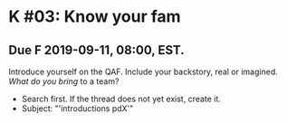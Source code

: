 # K **#03**: Know your fam

## Due **F 2019-09-11**, 08:00, EST.

Introduce yourself on the QAF. Include your backstory, real or imagined. *What do you bring* to a team?

- Search first. If the thread does not yet exist, create it.
- Subject: "'introductions pdX'"